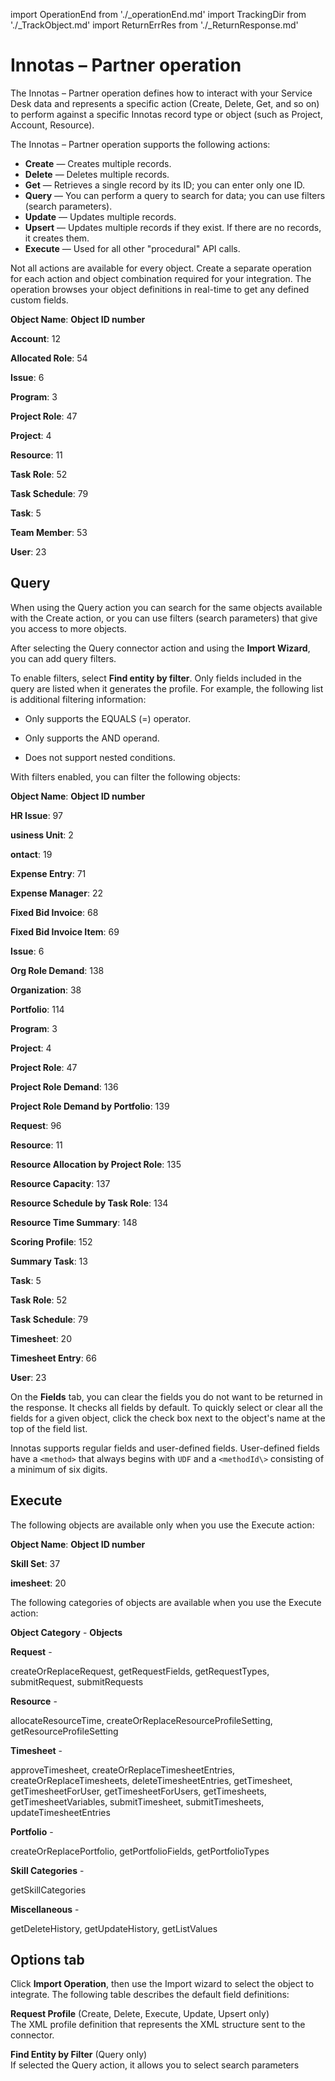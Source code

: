 import OperationEnd from './_operationEnd.md'
import TrackingDir from './_TrackObject.md'
import ReturnErrRes from './_ReturnResponse.md'


# Innotas – Partner operation 

<head>
  <meta name="guidename" content="Integration"/>
  <meta name="context" content="GUID-989f0d22-f48a-4075-bab5-e9fed578268e"/>
</head>


The Innotas – Partner operation defines how to interact with your Service Desk data and represents a specific action \(Create, Delete, Get, and so on\) to perform against a specific Innotas record type or object \(such as Project, Account, Resource\).

The Innotas – Partner operation supports the following actions:

-   **Create** — Creates multiple records.
-   **Delete** — Deletes multiple records.
-   **Get** — Retrieves a single record by its ID; you can enter only one ID.
-   **Query** — You can perform a query to search for data; you can use filters \(search parameters\).
-   **Update** — Updates multiple records.
-   **Upsert** — Updates multiple records if they exist. If there are no records, it creates them.
-   **Execute** — Used for all other "procedural" API calls.


Not all actions are available for every object. Create a separate operation for each action and object combination required for your integration. The operation browses your object definitions in real-time to get any defined custom fields.

**Object Name**: **Object ID number**

**Account**: 12

**Allocated Role**: 54

**Issue**: 6

**Program**: 3

**Project Role**: 47

**Project**: 4

**Resource**: 11

**Task Role**: 52

**Task Schedule**: 79

**Task**: 5

**Team Member**: 53

**User**: 23

## Query 

When using the Query action you can search for the same objects available with the Create action, or you can use filters \(search parameters\) that give you access to more objects.

After selecting the Query connector action and using the **Import Wizard**, you can add query filters.

To enable filters, select **Find entity by filter**. Only fields included in the query are listed when it generates the profile. For example, the following list is additional filtering information:

-   Only supports the EQUALS \(=\) operator.

-   Only supports the AND operand.

-   Does not support nested conditions.


With filters enabled, you can filter the following objects:

**Object Name**: **Object ID number**

**HR Issue**: 97

**usiness Unit**: 2

**ontact**: 19

**Expense Entry**: 71

**Expense Manager**: 22

**Fixed Bid Invoice**: 68

**Fixed Bid Invoice Item**: 69

**Issue**: 6

**Org Role Demand**: 138

**Organization**: 38

**Portfolio**: 114

**Program**: 3

**Project**: 4

**Project Role**: 47

**Project Role Demand**: 136

**Project Role Demand by Portfolio**: 139
  
**Request**: 96

**Resource**: 11

**Resource Allocation by Project Role**: 135

**Resource Capacity**: 137

**Resource Schedule by Task Role**: 134

**Resource Time Summary**: 148

**Scoring Profile**: 152

**Summary Task**: 13

**Task**: 5

**Task Role**: 52

**Task Schedule**: 79

**Timesheet**: 20

**Timesheet Entry**: 66

**User**: 23

On the **Fields** tab, you can clear the fields you do not want to be returned in the response. It checks all fields by default. To quickly select or clear all the fields for a given object, click the check box next to the object's name at the top of the field list.

Innotas supports regular fields and user-defined fields. User-defined fields have a `<method>` that always begins with `UDF` and a `<methodId\>` consisting of a minimum of six digits.

## Execute 

The following objects are available only when you use the Execute action:

**Object Name**: **Object ID number**

**Skill Set**: 37

**imesheet**: 20

The following categories of objects are available when you use the Execute action:

**Object Category** - 
  **Objects**

**Request** - 

  createOrReplaceRequest, getRequestFields, getRequestTypes, submitRequest, submitRequests

**Resource** - 

  allocateResourceTime, createOrReplaceResourceProfileSetting, getResourceProfileSetting

**Timesheet** - 

  approveTimesheet, createOrReplaceTimesheetEntries, createOrReplaceTimesheets, deleteTimesheetEntries, getTimesheet, getTimesheetForUser, getTimesheetForUsers, getTimesheets, getTimesheetVariables, submitTimesheet, submitTimesheets, updateTimesheetEntries

**Portfolio** - 

  createOrReplacePortfolio, getPortfolioFields, getPortfolioTypes

**Skill Categories** - 

  getSkillCategories

**Miscellaneous** - 

  getDeleteHistory, getUpdateHistory, getListValues

## **Options** tab 

Click **Import Operation**, then use the Import wizard to select the object to integrate. The following table describes the default field definitions:


  

<TrackingDir />

**Request Profile** \(Create, Delete, Execute, Update, Upsert only\)  
  The XML profile definition that represents the XML structure sent to the connector.

<ReturnErrRes />

**Find Entity by Filter** \(Query only\)  
  If selected the Query action, it allows you to select search parameters

<OperationEnd />